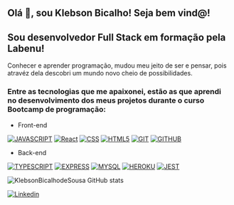 <h2>Olá 👋, sou Klebson Bicalho! Seja bem vind@!</h2> 

<h2>Sou desenvolvedor Full Stack em formação pela Labenu!</h2>

Conhecer e aprender programação, mudou meu jeito de ser e pensar, pois atravéz dela descobri um mundo novo cheio de possibilidades.

<h3>Entre as tecnologias que me apaixonei, estão as que aprendi no desenvolvimento dos meus projetos durante o curso Bootcamp de programação:</h3>

- Front-end

<!--
<div style="display: inline_block">
  <img aline="center" width="100px" height="45px" alt="JAVASCRIPT" src="https://img.shields.io/badge/JavaScript-F7DF1E?style=for-the-             badge&logo=javascript&logoColor=black" />
  <img aline="center" width="100px" height="45px" alt="REACT" src="https://img.shields.io/badge/React-20232A?style=for-the-badge&logo=react&logoColor=61DAFB" />
  <img aline="center" width="100px" height="45px" alt="CSS3" src="https://img.shields.io/badge/CSS3-1572B6?style=for-the-badge&logo=css3&logoColor=white" />
  <img aline="center" width="100px" height="45px" alt="HTML5" src="https://img.shields.io/badge/HTML5-E34F26?style=for-the-badge&logo=html5&logoColor=white" />
  <img aline="center" width="100px" height="45px" alt="GIT" src="https://img.shields.io/badge/GIT-E44C30?style=for-the-badge&logo=git&logoColor=white" />
  <img aline="center" width="100px" height="45px" alt="GITHUB" src="https://img.shields.io/badge/GitHub-100000?style=for-the-badge&logo=github&logoColor=white" />
</div>
-->

[![JAVASCRIPT](https://img.shields.io/badge/JavaScript-F7DF1E?style=for-the-badge&logo=javascript&logoColor=black)]()
[![React](https://img.shields.io/badge/React-20232A?style=for-the-badge&logo=react&logoColor=61DAFB)]()
[![CSS](https://img.shields.io/badge/CSS3-1572B6?style=for-the-badge&logo=css3&logoColor=white)]()
[![HTML5](https://img.shields.io/badge/HTML5-E34F26?style=for-the-badge&logo=html5&logoColor=white)]()
[![GIT](https://img.shields.io/badge/GIT-E44C30?style=for-the-badge&logo=git&logoColor=white)]()
[![GITHUB](https://img.shields.io/badge/GitHub-100000?style=for-the-badge&logo=github&logoColor=white)]()

- Back-end

[![TYPESCRIPT](https://img.shields.io/badge/TypeScript-007ACC?style=for-the-badge&logo=typescript&logoColor=white)]()
[![EXPRESS](https://img.shields.io/badge/Express.js-404D59?style=for-the-badge)]()
[![MYSQL](https://img.shields.io/badge/MySQL-005C84?style=for-the-badge&logo=mysql&logoColor=white)]()
[![HEROKU](https://img.shields.io/badge/Heroku-430098?style=for-the-badge&logo=heroku&logoColor=white)]()
[![JEST](https://img.shields.io/badge/Jest-323330?style=for-the-badge&logo=Jest&logoColor=white)]()

![KlebsonBicalhodeSousa GitHub stats](https://github-readme-stats.vercel.app/api?username=klebsonbicalhodesousa&show_icons=true&theme=radical)

[![Linkedin](https://img.shields.io/badge/LinkedIn-0077B5?style=for-the-badge&logo=linkedin&logoColor=white)](https://www.linkedin.com/in/klebson-bicalho-de-sousa-51490323a/)

